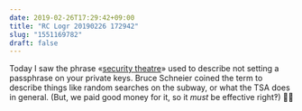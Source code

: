 ```yaml
---
date: 2019-02-26T17:29:42+09:00
title: "RC Logr 20190226 172942"
slug: "1551169782"
draft: false
---
```


Today I saw the phrase «[security theatre](https://en.wikipedia.org/wiki/Security_theater)» used to describe not setting a passphrase on your private keys. Bruce Schneier coined the term to describe things like random searches on the subway, or what the TSA does in general. (But, we paid good money for it, so it _must_ be effective right‽) 🕵🏻‍
